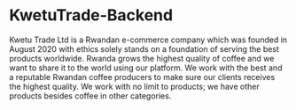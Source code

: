 # KwetuTrade-Backend
Kwetu Trade Ltd is a Rwandan e-commerce company which was founded in August 2020 with ethics solely stands on a foundation of serving the best products worldwide.                          Rwanda grows the highest quality of coffee and we want to share it to the world using our platform.                          We work with the best and a reputable Rwandan coffee producers to make sure our clients receives the highest quality.                          We work with no limit to products; we have other products besides coffee in other categories.
